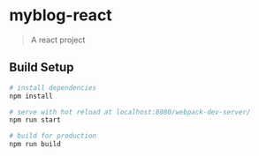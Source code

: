 # myblog-react

> A react project

## Build Setup

``` bash
# install dependencies
npm install

# serve with hot reload at localhost:8080/webpack-dev-server/
npm run start

# build for production
npm run build

